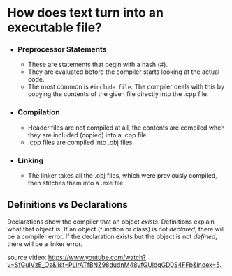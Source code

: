 # How does text turn into an executable file?
- ### Preprocessor Statements
  - These are statements that begin with a hash (#).
  - They are evaluated before the compiler starts looking at the actual code.
  - The most common is ```#include file```. The compiler deals with this by copying the contents of the given file directly into the .cpp file.

- ### Compilation
  - Header files are not compiled at all, the contents are compiled when they are included (copied) into a .cpp file.
  - .cpp files are compiled into .obj files.

- ### Linking
  - The linker takes all the .obj files, which were previously compiled, then stitches them into a .exe file.

## Definitions vs Declarations
Declarations show the compiler that an object _exists_.  Definitions explain what that object is. If an object (function or class) is not _declared_, there will be a compiler error. If the declaration exists but the object is not _defined_, there will be a linker error.

source video: <https://www.youtube.com/watch?v=SfGuIVzE_Os&list=PLlrATfBNZ98dudnM48yfGUldqGD0S4FFb&index=5>.
